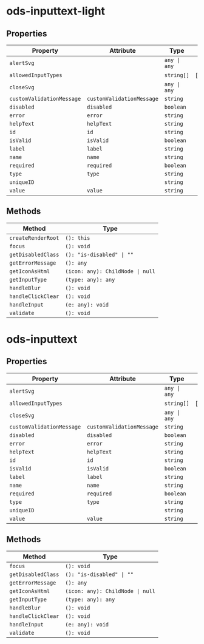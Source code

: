 # ods-inputtext-light

## Properties

| Property                  | Attribute                 | Type         | Default                     |
|---------------------------|---------------------------|--------------|-----------------------------|
| `alertSvg`                |                           | `any \| any` |                             |
| `allowedInputTypes`       |                           | `string[]`   | ["text","email","password"] |
| `closeSvg`                |                           | `any \| any` |                             |
| `customValidationMessage` | `customValidationMessage` | `string`     |                             |
| `disabled`                | `disabled`                | `boolean`    |                             |
| `error`                   | `error`                   | `string`     |                             |
| `helpText`                | `helpText`                | `string`     |                             |
| `id`                      | `id`                      | `string`     |                             |
| `isValid`                 | `isValid`                 | `boolean`    |                             |
| `label`                   | `label`                   | `string`     |                             |
| `name`                    | `name`                    | `string`     |                             |
| `required`                | `required`                | `boolean`    |                             |
| `type`                    | `type`                    | `string`     |                             |
| `uniqueID`                |                           | `string`     |                             |
| `value`                   | `value`                   | `string`     |                             |

## Methods

| Method             | Type                             |
|--------------------|----------------------------------|
| `createRenderRoot` | `(): this`                       |
| `focus`            | `(): void`                       |
| `getDisabledClass` | `(): "is-disabled" \| ""`        |
| `getErrorMessage`  | `(): any`                        |
| `getIconAsHtml`    | `(icon: any): ChildNode \| null` |
| `getInputType`     | `(type: any): any`               |
| `handleBlur`       | `(): void`                       |
| `handleClickClear` | `(): void`                       |
| `handleInput`      | `(e: any): void`                 |
| `validate`         | `(): void`                       |


# ods-inputtext

## Properties

| Property                  | Attribute                 | Type         | Default                     |
|---------------------------|---------------------------|--------------|-----------------------------|
| `alertSvg`                |                           | `any \| any` |                             |
| `allowedInputTypes`       |                           | `string[]`   | ["text","email","password"] |
| `closeSvg`                |                           | `any \| any` |                             |
| `customValidationMessage` | `customValidationMessage` | `string`     |                             |
| `disabled`                | `disabled`                | `boolean`    |                             |
| `error`                   | `error`                   | `string`     |                             |
| `helpText`                | `helpText`                | `string`     |                             |
| `id`                      | `id`                      | `string`     |                             |
| `isValid`                 | `isValid`                 | `boolean`    |                             |
| `label`                   | `label`                   | `string`     |                             |
| `name`                    | `name`                    | `string`     |                             |
| `required`                | `required`                | `boolean`    |                             |
| `type`                    | `type`                    | `string`     |                             |
| `uniqueID`                |                           | `string`     |                             |
| `value`                   | `value`                   | `string`     |                             |

## Methods

| Method             | Type                             |
|--------------------|----------------------------------|
| `focus`            | `(): void`                       |
| `getDisabledClass` | `(): "is-disabled" \| ""`        |
| `getErrorMessage`  | `(): any`                        |
| `getIconAsHtml`    | `(icon: any): ChildNode \| null` |
| `getInputType`     | `(type: any): any`               |
| `handleBlur`       | `(): void`                       |
| `handleClickClear` | `(): void`                       |
| `handleInput`      | `(e: any): void`                 |
| `validate`         | `(): void`                       |

